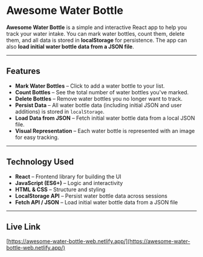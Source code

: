  # Awesome Water Bottle

**Awesome Water Bottle** is a simple and interactive React app to help you track your water intake. You can mark water bottles, count them, delete them, and all data is stored in **localStorage** for persistence. The app can also **load initial water bottle data from a JSON file**.

---

## Features

- **Mark Water Bottles** – Click to add a water bottle to your list.  
- **Count Bottles** – See the total number of water bottles you've marked.  
- **Delete Bottles** – Remove water bottles you no longer want to track.  
- **Persist Data** – All water bottle data (including initial JSON and user additions) is stored in `localStorage`.  
- **Load Data from JSON** – Fetch initial water bottle data from a local JSON file.  
- **Visual Representation** – Each water bottle is represented with an image for easy tracking.

---

## Technology Used

- **React** – Frontend library for building the UI  
- **JavaScript (ES6+)** – Logic and interactivity  
- **HTML & CSS** – Structure and styling  
- **LocalStorage API** – Persist water bottle data across sessions  
- **Fetch API / JSON** – Load initial water bottle data from a JSON file  

---

## Live Link

[https://awesome-water-bottle-web.netlify.app/](https://awesome-water-bottle-web.netlify.app/)

